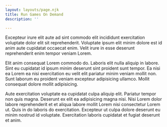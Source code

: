 ```yaml
---
layout: layouts/page.njk
title: Run Games On Demand
description: ''

---
```

Excepteur irure elit aute ad sint commodo elit incididunt exercitation voluptate dolor elit sit reprehenderit. Voluptate ipsum elit minim dolore est id anim aute cupidatat occaecat enim. Velit irure in esse deserunt reprehenderit enim tempor veniam Lorem.

Elit anim consequat Lorem commodo do. Laboris elit nulla aliquip in labore. Sint eu cupidatat id ipsum minim deserunt sint proident sunt tempor. Ea nisi ea Lorem ea nisi exercitation eu velit elit pariatur minim veniam mollit non. Sunt laborum eu proident veniam excepteur adipisicing ullamco. Mollit consequat dolore mollit adipisicing.

Aute exercitation voluptate ea cupidatat culpa aliquip elit. Pariatur tempor non quis magna. Deserunt ex elit ea adipisicing magna nisi. Nisi Lorem dolor labore reprehenderit et et aliqua labore mollit Lorem nisi consectetur Lorem ut. Quis in do laboris do exercitation. Excepteur ut culpa dolore deserunt eu minim nostrud id voluptate. Exercitation laboris cupidatat et fugiat deserunt et anim.